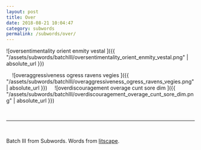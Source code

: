 ```yaml
---
layout: post
title: Over
date: 2018-08-21 10:04:47
category: subwords
permalink: /subwords/over/ 
---
```


![oversentimentality orient enmity vestal ]({{ "/assets/subwords/batchIII/oversentimentality_orient_enmity_vestal.png" | absolute_url }})

&nbsp;
&nbsp;
![overaggressiveness ogress ravens vegies ]({{ "/assets/subwords/batchIII/overaggressiveness_ogress_ravens_vegies.png" | absolute_url }})
&nbsp;
&nbsp;
![overdiscouragement overage cunt sore dim ]({{ "/assets/subwords/batchIII/overdiscouragement_overage_cunt_sore_dim.png" | absolute_url }})

&nbsp;

---

&nbsp;

Batch III from Subwords. Words from [litscape](https://www.litscape.com/).
